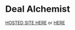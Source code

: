 # Deal Alchemist

[HOSTED SITE HERE](https://www.dealalchemist.com/)
or
[HERE](https://deal-alchemist.herokuapp.com/)
